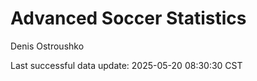 # Advanced Soccer Statistics
Denis Ostroushko

<!-- gfm -->

Last successful data update: 2025-05-20 08:30:30 CST
